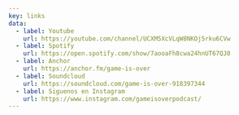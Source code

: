 ```yaml
---
key: links
data:
  - label: Youtube
    url: https://youtube.com/channel/UCXM5XcVLqW8NKOj5rku6CVw
  - label: Spotify
    url: https://open.spotify.com/show/7aooaFh8cwa24hnUT67QJ0
  - label: Anchor
    url: https://anchor.fm/game-is-over 
  - label: Soundcloud
    url: https://soundcloud.com/game-is-over-918397344
  - label: Siguenos en Instagram
    url: https://www.instagram.com/gameisoverpodcast/
---
```

